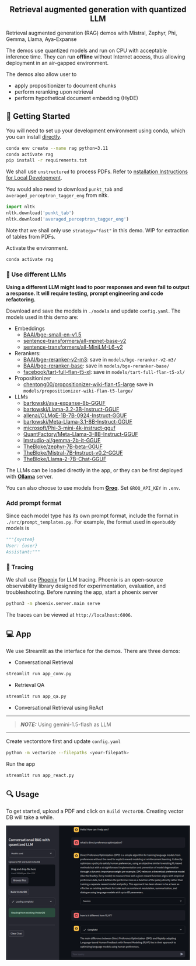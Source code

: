 <h2 align="center">
  <b>Retrieval augmented generation with quantized LLM</b><br>
</h2>

Retrieval augmented generation (RAG) demos with Mistral, Zephyr, Phi, Gemma, Llama, Aya-Expanse

The demos use quantized models and run on CPU with acceptable inference time. They can run **offline** without Internet access, thus allowing deployment in an air-gapped environment.

The demos also allow user to
- apply propositionizer to document chunks
- perform reranking upon retrieval
- perform hypothetical document embedding (HyDE)


## 🔧 Getting Started

You will need to set up your development environment using conda, which you can install [directly](https://docs.conda.io/projects/conda/en/latest/user-guide/install/index.html).

```bash
conda env create --name rag python=3.11
conda activate rag
pip install -r requirements.txt
```

We shall use `unstructured` to process PDFs. Refer to [nstallation Instructions for Local Development](https://github.com/Unstructured-IO/unstructured?tab=readme-ov-file#installation-instructions-for-local-development).

You would also need to download `punkt_tab` and `averaged_perceptron_tagger_eng` from nltk.

```python
import nltk
nltk.download('punkt_tab')
nltk.download('averaged_perceptron_tagger_eng')
```

Note that we shall only use `strategy="fast"` in this demo. WIP for extraction of tables from PDFs.

Activate the environment.
```bash
conda activate rag
```

### 🧠 Use different LLMs

**Using a different LLM might lead to poor responses and even fail to output a response. It will require testing, prompt engineering and code refactoring.**

Download and save the models in `./models` and update `config.yaml`. The models used in this demo are:
- Embeddings
    - [BAAI/bge-small-en-v1.5](https://huggingface.co/BAAI/bge-small-en-v1.5)
    - [sentence-transformers/all-mpnet-base-v2](https://huggingface.co/sentence-transformers/all-mpnet-base-v2)
    - [sentence-transformers/all-MiniLM-L6-v2](https://huggingface.co/sentence-transformers/all-MiniLM-L6-v2)
- Rerankers:
    - [BAAI/bge-reranker-v2-m3](https://huggingface.co/BAAI/bge-reranker-v2-m3): save in `models/bge-reranker-v2-m3/`
    - [BAAI/bge-reranker-base](https://huggingface.co/BAAI/bge-reranker-base): save in `models/bge-reranker-base/`
    - [facebook/tart-full-flan-t5-xl](https://huggingface.co/facebook/tart-full-flan-t5-xl): save in `models/tart-full-flan-t5-xl/`
- Propositionizer
    - [chentong00/propositionizer-wiki-flan-t5-large](https://huggingface.co/chentong00/propositionizer-wiki-flan-t5-large) save in `models/propositionizer-wiki-flan-t5-large/`
- LLMs
    - [bartowski/aya-expanse-8b-GGUF](https://huggingface.co/bartowski/aya-expanse-8b-GGUF)
    - [bartowski/Llama-3.2-3B-Instruct-GGUF](https://huggingface.co/bartowski/Llama-3.2-3B-Instruct-GGUF)
    - [allenai/OLMoE-1B-7B-0924-Instruct-GGUF](https://huggingface.co/allenai/OLMoE-1B-7B-0924-Instruct-GGUF)
    - [bartowski/Meta-Llama-3.1-8B-Instruct-GGUF](https://huggingface.co/bartowski/Meta-Llama-3.1-8B-Instruct-GGUF)
    - [microsoft/Phi-3-mini-4k-instruct-gguf](https://huggingface.co/microsoft/Phi-3-mini-4k-instruct-gguf)
    - [QuantFactory/Meta-Llama-3-8B-Instruct-GGUF](https://huggingface.co/QuantFactory/Meta-Llama-3-8B-Instruct-GGUF)
    - [lmstudio-ai/gemma-2b-it-GGUF](https://huggingface.co/lmstudio-ai/gemma-2b-it-GGUF)
    - [TheBloke/zephyr-7B-beta-GGUF](https://huggingface.co/TheBloke/zephyr-7B-beta-GGUF)
    - [TheBloke/Mistral-7B-Instruct-v0.2-GGUF](https://huggingface.co/TheBloke/Mistral-7B-Instruct-v0.2-GGUF)
    - [TheBloke/Llama-2-7B-Chat-GGUF](https://huggingface.co/TheBloke/Llama-2-7B-Chat-GGUF)

The LLMs can be loaded directly in the app, or they can be first deployed with [**Ollama**](https://github.com/ollama/ollama) server.

You can also choose to use models from [**Groq**](https://wow.groq.com/). Set `GROQ_API_KEY` in `.env`.


### Add prompt format

Since each model type has its own prompt format, include the format in `./src/prompt_templates.py`. For example, the format used in `openbuddy` models is
```python
"""{system}
User: {user}
Assistant:"""
```

### 🤖 Tracing

We shall use [Phoenix](https://docs.arize.com/phoenix) for LLM tracing. Phoenix is an open-source observability library designed for experimentation, evaluation, and troubleshooting. Before running the app, start a phoenix server
```bash
python3 -m phoenix.server.main serve
```
The traces can be viewed at `http://localhost:6006`.


## 💻 App

We use Streamlit as the interface for the demos. There are three demos:

- Conversational Retrieval

```bash
streamlit run app_conv.py
```

- Retrieval QA

```bash
streamlit run app_qa.py
```

- Conversational Retrieval using ReAct

---
> **_NOTE:_** Using gemini-1.5-flash as LLM
---

Create vectorstore first and update `config.yaml`
```bash
python -m vectorize --filepaths <your-filepath>
```
Run the app
```bash
streamlit run app_react.py
```


## 🔍 Usage

To get started, upload a PDF and click on `Build VectorDB`. Creating vector DB will take a while.

![screenshot](./assets/screenshot.png)
